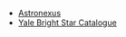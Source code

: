  - [Astronexus](http://astronexus.com/hyg)
 - [Yale Bright Star Catalogue](http://tdc-www.harvard.edu/catalogs/bsc5.html)